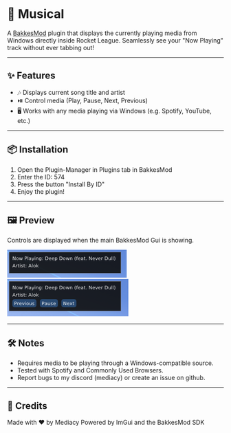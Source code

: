 # 🎵 Musical

A [BakkesMod](https://bakkesmod.com/) plugin that displays the currently playing media from Windows directly inside Rocket League. Seamlessly see your "Now Playing" track without ever tabbing out!

---

## ✨ Features

- 🎶 Displays current song title and artist
- ⏯️ Control media (Play, Pause, Next, Previous)
- 🖥️ Works with any media playing via Windows (e.g. Spotify, YouTube, etc.)

---

## 📦 Installation

1. Open the Plugin-Manager in Plugins tab in BakkesMod
2. Enter the ID: 574
3. Press the button "Install By ID"
4. Enjoy the plugin!

---

## 🖼️ Preview

Controls are displayed when the main BakkesMod Gui is showing.

![No Controls](Musical/Assets/no_controls.png)
![With Controls](Musical/Assets/with_controls.png)

---

## 🛠️ Notes

- Requires media to be playing through a Windows-compatible source.
- Tested with Spotify and Commonly Used Browsers.
- Report bugs to my discord (mediacy) or create an issue on github.

---

## 🔗 Credits

Made with ❤️ by Mediacy
Powered by ImGui and the BakkesMod SDK